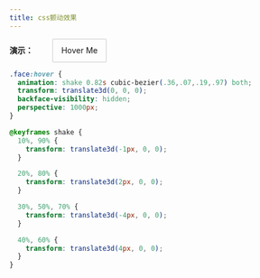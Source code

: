 ```yaml
---
title: css颤动效果
---
```



**演示：**
<span class="face">Hover Me</span>
<style>
span.face {
  margin-left: 30px;
  display: inline-block;
  height: 40px;
  line-height: 40px;
  border: 1px solid #CCC;
  border-radius: 2px;
  padding: 0 15px;
}
.face:hover {
  animation: shake 0.82s cubic-bezier(.36,.07,.19,.97) both;
  transform: translate3d(0, 0, 0);
  backface-visibility: hidden;
  perspective: 1000px;
}

@keyframes shake {
  10%, 90% {
    transform: translate3d(-1px, 0, 0);
  }

  20%, 80% {
    transform: translate3d(2px, 0, 0);
  }

  30%, 50%, 70% {
    transform: translate3d(-4px, 0, 0);
  }

  40%, 60% {
    transform: translate3d(4px, 0, 0);
  }
}
</style>


```css
.face:hover {
  animation: shake 0.82s cubic-bezier(.36,.07,.19,.97) both;
  transform: translate3d(0, 0, 0);
  backface-visibility: hidden;
  perspective: 1000px;
}

@keyframes shake {
  10%, 90% {
    transform: translate3d(-1px, 0, 0);
  }

  20%, 80% {
    transform: translate3d(2px, 0, 0);
  }

  30%, 50%, 70% {
    transform: translate3d(-4px, 0, 0);
  }

  40%, 60% {
    transform: translate3d(4px, 0, 0);
  }
}
```
